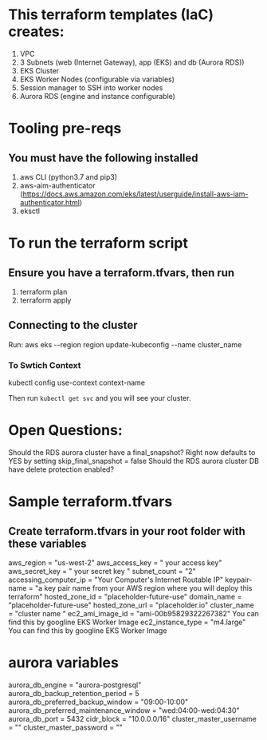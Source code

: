 # This terraform templates (IaC) creates:
1. VPC
2. 3 Subnets (web (Internet Gateway), app (EKS) and db (Aurora RDS))
3. EKS Cluster
4. EKS Worker Nodes (configurable via variables)
5. Session manager to SSH into worker nodes
6. Aurora RDS (engine and instance configurable)

# Tooling pre-reqs
## You must have the following installed
1. aws CLI (python3.7 and pip3)
2. aws-aim-authenticator (https://docs.aws.amazon.com/eks/latest/userguide/install-aws-iam-authenticator.html)
3. eksctl

# To run the terraform script
## Ensure you have a terraform.tfvars, then run
1. terraform plan
2. terraform apply

## Connecting to the cluster
Run:
aws eks --region region update-kubeconfig --name cluster_name
### To Swtich Context
kubectl config use-context context-name

Then run `kubectl get svc` and you will see your cluster.

# Open Questions:
Should the RDS aurora cluster have a final_snapshot? Right now defaults to YES by setting skip_final_snapshot = false
Should the RDS aurora cluster DB have delete protection enabled?

# Sample terraform.tfvars
## Create terraform.tfvars in your root folder with these variables

aws_region            = "us-west-2"
aws_access_key        = " your access key"
aws_secret_key        = " your secret key "
subnet_count          = "2"
accessing_computer_ip = "Your Computer's Internet Routable IP"
keypair-name          = "a key pair name from your AWS region where you will deploy this terraform"
hosted_zone_id        = "placeholder-future-use"
domain_name           = "placeholder-future-use"
hosted_zone_url       = "placeholder.io"
cluster_name          = "cluster name "
ec2_ami_image_id      = "ami-00b95829322267382"  You can find this by googline EKS Worker Image
ec2_instance_type     = "m4.large"  You can find this by googline EKS Worker Image
# aurora variables
aurora_db_engine                       = "aurora-postgresql"
aurora_db_backup_retention_period      = 5
aurora_db_preferred_backup_window      = "09:00-10:00"
aurora_db_preferred_maintenance_window = "wed:04:00-wed:04:30"
aurora_db_port                         = 5432
cidr_block                             = "10.0.0.0/16"
cluster_master_username                = ""
cluster_master_password                = ""